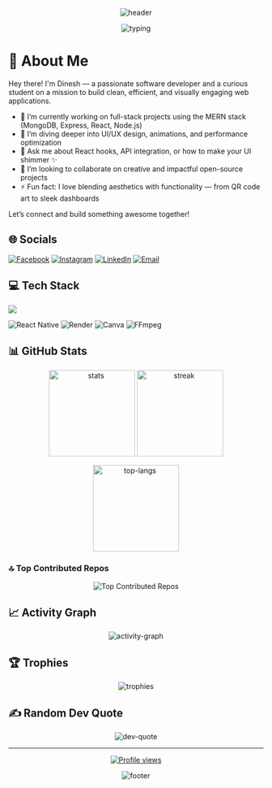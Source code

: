 <!-- Futuristic Neon Header -->
<p align="center">
  <img src="https://capsule-render.vercel.app/api?type=waving&height=260&section=header&text=Hey%2C%20I'm%20Dinesh%20👋&fontAlign=50&fontAlignY=40&color=0:00D1FF,100:7A00FF&fontColor=FFFFFF&fontSize=50&desc=Full‑Stack%20Developer%20•%20MERN%20•%20UI%2FUX%20•%20Animations&descAlign=50&descAlignY=65&animation=twinkling" alt="header" />
</p>

<p align="center">
  <img src="https://readme-typing-svg.demolab.com?font=Space+Grotesk&weight=700&size=22&duration=3500&pause=900&color=00E6FF&center=true&vCenter=true&width=900&lines=Building+clean%2C+fast+%26+beautiful+web+apps;MERN+Stack+%7C+UI%2FUX+%7C+Animations+%7C+Performance;Open‑source+collaborator+ready+to+ship+🚀" alt="typing" />
</p>

# 💫 About Me
Hey there! I'm Dinesh — a passionate software developer and a curious student on a mission to build clean, efficient, and visually engaging web applications.

- 🔭 I’m currently working on full-stack projects using the MERN stack (MongoDB, Express, React, Node.js)
- 🌱 I’m diving deeper into UI/UX design, animations, and performance optimization
- 💬 Ask me about React hooks, API integration, or how to make your UI shimmer ✨
- 🤝 I’m looking to collaborate on creative and impactful open-source projects
- ⚡ Fun fact: I love blending aesthetics with functionality — from QR code art to sleek dashboards

Let’s connect and build something awesome together!

## 🌐 Socials
[![Facebook](https://img.shields.io/badge/Facebook-%231877F2.svg?style=for-the-badge&logo=Facebook&logoColor=white)](https://facebook.com/dinesh.harsha.1481)
[![Instagram](https://img.shields.io/badge/Instagram-%23E4405F.svg?style=for-the-badge&logo=Instagram&logoColor=white)](https://instagram.com/itz_.me._harsha_)
[![LinkedIn](https://img.shields.io/badge/LinkedIn-%230077B5.svg?style=for-the-badge&logo=linkedin&logoColor=white)](https://linkedin.com/in/dineshharsha182)
[![Email](https://img.shields.io/badge/Email-D14836?style=for-the-badge&logo=gmail&logoColor=white)](mailto:dineshharsha182@gmail.com)

## 💻 Tech Stack
<p align="left">
  <img src="https://skillicons.dev/icons?i=js,html,css,react,nodejs,express,tailwind,vite,mongodb,mysql,sqlite,supabase,python,postman,git,github,vercel,netlify,figma,eslint&perline=12" />
</p>

<!-- Extras not on skillicons -->
<p align="left">
  <img src="https://img.shields.io/badge/React_Native-20232A?style=for-the-badge&logo=react&logoColor=61DAFB" alt="React Native" />
  <img src="https://img.shields.io/badge/Render-46E3B7?style=for-the-badge&logo=render&logoColor=0d1117" alt="Render" />
  <img src="https://img.shields.io/badge/Canva-00C4CC?style=for-the-badge&logo=canva&logoColor=white" alt="Canva" />
  <img src="https://img.shields.io/badge/FFmpeg-0A0A0A?style=for-the-badge&logo=ffmpeg&logoColor=5cb85c" alt="FFmpeg" />
</p>

## 📊 GitHub Stats
<p align="center">
  <img height="170" src="https://github-readme-stats.vercel.app/api?username=kdineshharsha&show_icons=true&count_private=true&include_all_commits=true&hide_border=true&theme=radical&bg_color=0D1117&title_color=00E6FF&icon_color=7A00FF" alt="stats" />
  <img height="170" src="https://streak-stats.demolab.com?user=kdineshharsha&theme=radical&hide_border=true&background=0D1117&ring=00E6FF&fire=7A00FF&currStreakLabel=00E6FF" alt="streak" />
</p>

<p align="center">
  <img height="170" src="https://github-readme-stats.vercel.app/api/top-langs/?username=kdineshharsha&layout=compact&langs_count=10&hide_border=true&theme=radical&bg_color=0D1117&title_color=00E6FF" alt="top-langs" />
</p>

### 🔝 Top Contributed Repos
<p align="center">
  <img src="https://github-contributor-stats.vercel.app/api?username=kdineshharsha&limit=5&theme=tokyonight&combine_all_yearly_contributions=true" alt="Top Contributed Repos" />
</p>

## 📈 Activity Graph
<p align="center">
  <img src="https://github-readme-activity-graph.vercel.app/graph?username=kdineshharsha&theme=react-dark&bg_color=0D1117&hide_border=true&color=00E6FF&line=7A00FF&point=00E6FF" alt="activity-graph" />
</p>

## 🏆 Trophies
<p align="center">
  <img src="https://github-profile-trophy.vercel.app/?username=kdineshharsha&theme=algolia&no-bg=true&no-frame=true&row=1&column=7" alt="trophies" />
</p>

## ✍️ Random Dev Quote
<p align="center">
  <img src="https://quotes-github-readme.vercel.app/api?type=horizontal&theme=radical" alt="dev-quote" />
</p>

---

<p align="center">
  <a href="https://visitcount.itsvg.in">
    <img src="https://visitcount.itsvg.in/api?id=kdineshharsha&icon=0&color=0" alt="Profile views" />
  </a>
</p>

<!-- 🐍 Optional: Contributions Snake (requires GitHub Action). 
Uncomment the block below after you set up the action:
<p align="center">
  <img src="https://raw.githubusercontent.com/kdineshharsha/kdineshharsha/output/snake.svg" alt="snake animation" />
</p>
-->

<!-- Futuristic Footer -->
<p align="center">
  <img src="https://capsule-render.vercel.app/api?type=waving&section=footer&height=140&color=0:7A00FF,100:00D1FF" alt="footer" />
</p>
